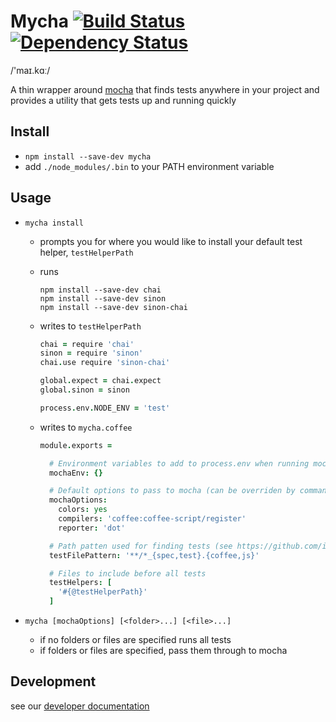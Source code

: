 # Mycha [![Build Status](https://travis-ci.org/Originate/mycha.png?branch=master)](https://travis-ci.org/Originate/mycha) [![Dependency Status](https://david-dm.org/Originate/mycha.svg)](https://david-dm.org/Originate/mycha)

/'maɪ.kɑː/

A thin wrapper around [mocha](https://github.com/mochajs/mocha)
that finds tests anywhere in your project
and provides a utility that gets tests up and running quickly


## Install

* `npm install --save-dev mycha`
* add `./node_modules/.bin` to your PATH environment variable


## Usage

* `mycha install`
  * prompts you for where you would like to install your default test helper, `testHelperPath`

  * runs
    ```
    npm install --save-dev chai
    npm install --save-dev sinon
    npm install --save-dev sinon-chai
    ```

  * writes to `testHelperPath`
    ```coffee
    chai = require 'chai'
    sinon = require 'sinon'
    chai.use require 'sinon-chai'

    global.expect = chai.expect
    global.sinon = sinon

    process.env.NODE_ENV = 'test'
    ```

  * writes to `mycha.coffee`
    ```coffee
    module.exports =

      # Environment variables to add to process.env when running mocha
      mochaEnv: {}

      # Default options to pass to mocha (can be overriden by command line options)
      mochaOptions:
        colors: yes
        compilers: 'coffee:coffee-script/register'
        reporter: 'dot'

      # Path patten used for finding tests (see https://github.com/isaacs/minimatch)
      testFilePattern: '**/*_{spec,test}.{coffee,js}'

      # Files to include before all tests
      testHelpers: [
        '#{@testHelperPath}'
      ]
    ```

* `mycha [mochaOptions] [<folder>...] [<file>...]`
  * if no folders or files are specified runs all tests
  * if folders or files are specified, pass them through to mocha


## Development

see our [developer documentation](CONTRIBUTING.md)
